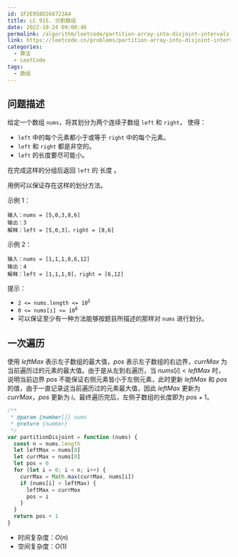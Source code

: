 ```yaml
---
id: 1F2E958D268722A4
title: LC 915. 分割数组
date: 2022-10-24 09:00:46
permalink: /algorithm/leetcode/partition-array-into-disjoint-intervals
link: https://leetcode.cn/problems/partition-array-into-disjoint-intervals
categories:
  - 算法
  - LeetCode
tags:
  - 数组
---
```


<Level :type='2'/>

## 问题描述

给定一个数组 `nums`，将其划分为两个连续子数组 `left` 和 `right`， 使得：

- `left` 中的每个元素都小于或等于 `right` 中的每个元素。
- `left` 和 `right` 都是非空的。
- `left` 的长度要尽可能小。

在完成这样的分组后返回 `left` 的 长度 。

用例可以保证存在这样的划分方法。

示例 1：

```text
输入：nums = [5,0,3,8,6]
输出：3
解释：left = [5,0,3]，right = [8,6]
```

示例 2：

```text
输入：nums = [1,1,1,0,6,12]
输出：4
解释：left = [1,1,1,0]，right = [6,12]
```

提示：

- <code>2 <= nums.length <= 10<sup>5</sup></code>
- <code>0 <= nums[i] <= 10<sup>6</sup></code>
- 可以保证至少有一种方法能够按题目所描述的那样对 `nums` 进行划分。

## 一次遍历

使用 $leftMax$ 表示左子数组的最大值，$pos$ 表示左子数组的右边界，$currMax$ 为当前遍历过的元素的最大值。由于是从左到右遍历，当 $nums[i] < leftMax$ 时，说明当前边界 $pos$ 不能保证右侧元素皆小于左侧元素，此时更新 $leftMax$ 和 $pos$ 的值，由于一直记录这当前遍历过的元素最大值，因此 $leftMax$ 更新为 $currMax$，$pos$ 更新为 $i$。最终遍历完后，左侧子数组的长度即为 $pos + 1$。

```javascript
/**
 * @param {number[]} nums
 * @return {number}
 */
var partitionDisjoint = function (nums) {
  const n = nums.length
  let leftMax = nums[0]
  let currMax = nums[0]
  let pos = 0
  for (let i = 0; i < n; i++) {
    currMax = Math.max(currMax, nums[i])
    if (nums[i] < leftMax) {
      leftMax = currMax
      pos = i
    }
  }
  return pos + 1
}
```

- 时间复杂度：$O(n)$
- 空间复杂度：$O(1)$
